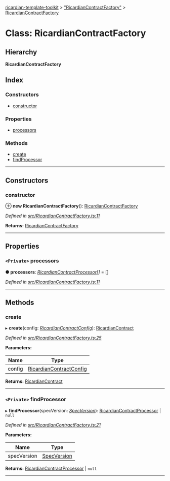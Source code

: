 [ricardian-template-toolkit](../README.md) > ["RicardianContractFactory"](../modules/_ricardiancontractfactory_.md) > [RicardianContractFactory](../classes/_ricardiancontractfactory_.ricardiancontractfactory.md)

# Class: RicardianContractFactory

## Hierarchy

**RicardianContractFactory**

## Index

### Constructors

* [constructor](_ricardiancontractfactory_.ricardiancontractfactory.md#constructor)

### Properties

* [processors](_ricardiancontractfactory_.ricardiancontractfactory.md#processors)

### Methods

* [create](_ricardiancontractfactory_.ricardiancontractfactory.md#create)
* [findProcessor](_ricardiancontractfactory_.ricardiancontractfactory.md#findprocessor)

---

## Constructors

<a id="constructor"></a>

###  constructor

⊕ **new RicardianContractFactory**(): [RicardianContractFactory](_ricardiancontractfactory_.ricardiancontractfactory.md)

*Defined in [src/RicardianContractFactory.ts:11](https://github.com/EOSIO/ricardian-template-toolkit/blob/c1cccb0/src/RicardianContractFactory.ts#L11)*

**Returns:** [RicardianContractFactory](_ricardiancontractfactory_.ricardiancontractfactory.md)

___

## Properties

<a id="processors"></a>

### `<Private>` processors

**● processors**: *[RicardianContractProcessor](../interfaces/_interfaces_.ricardiancontractprocessor.md)[]* =  []

*Defined in [src/RicardianContractFactory.ts:11](https://github.com/EOSIO/ricardian-template-toolkit/blob/c1cccb0/src/RicardianContractFactory.ts#L11)*

___

## Methods

<a id="create"></a>

###  create

▸ **create**(config: *[RicardianContractConfig](../interfaces/_interfaces_.ricardiancontractconfig.md)*): [RicardianContract](../interfaces/_interfaces_.ricardiancontract.md)

*Defined in [src/RicardianContractFactory.ts:25](https://github.com/EOSIO/ricardian-template-toolkit/blob/c1cccb0/src/RicardianContractFactory.ts#L25)*

**Parameters:**

| Name | Type |
| ------ | ------ |
| config | [RicardianContractConfig](../interfaces/_interfaces_.ricardiancontractconfig.md) |

**Returns:** [RicardianContract](../interfaces/_interfaces_.ricardiancontract.md)

___
<a id="findprocessor"></a>

### `<Private>` findProcessor

▸ **findProcessor**(specVersion: *[SpecVersion](../interfaces/_interfaces_.specversion.md)*): [RicardianContractProcessor](../interfaces/_interfaces_.ricardiancontractprocessor.md) \| `null`

*Defined in [src/RicardianContractFactory.ts:21](https://github.com/EOSIO/ricardian-template-toolkit/blob/c1cccb0/src/RicardianContractFactory.ts#L21)*

**Parameters:**

| Name | Type |
| ------ | ------ |
| specVersion | [SpecVersion](../interfaces/_interfaces_.specversion.md) |

**Returns:** [RicardianContractProcessor](../interfaces/_interfaces_.ricardiancontractprocessor.md) \| `null`

___

